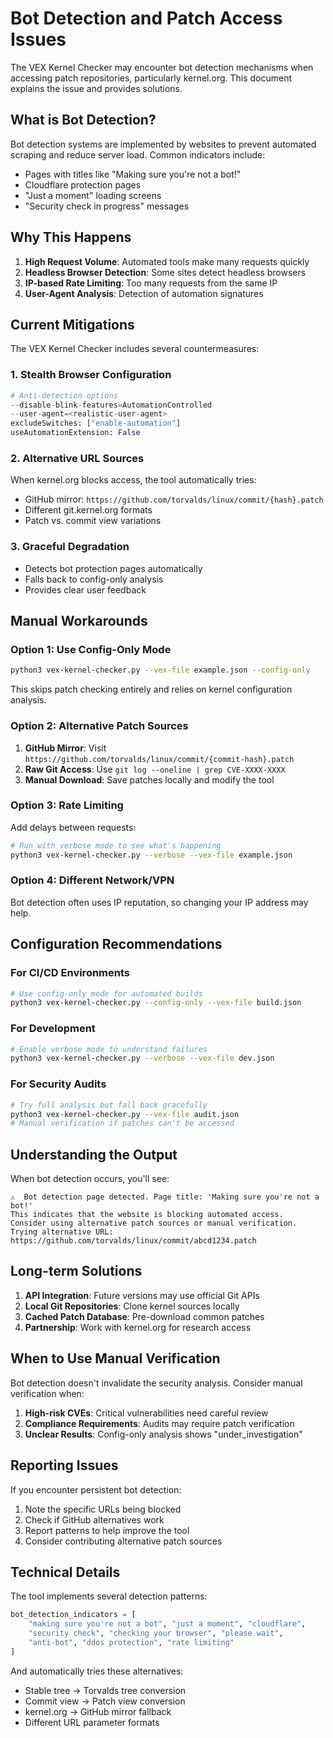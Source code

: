 # Bot Detection and Patch Access Issues

The VEX Kernel Checker may encounter bot detection mechanisms when accessing patch repositories, particularly kernel.org. This document explains the issue and provides solutions.

## What is Bot Detection?

Bot detection systems are implemented by websites to prevent automated scraping and reduce server load. Common indicators include:

- Pages with titles like "Making sure you're not a bot!"
- Cloudflare protection pages
- "Just a moment" loading screens
- "Security check in progress" messages

## Why This Happens

1. **High Request Volume**: Automated tools make many requests quickly
2. **Headless Browser Detection**: Some sites detect headless browsers
3. **IP-based Rate Limiting**: Too many requests from the same IP
4. **User-Agent Analysis**: Detection of automation signatures

## Current Mitigations

The VEX Kernel Checker includes several countermeasures:

### 1. Stealth Browser Configuration
```python
# Anti-detection options
--disable-blink-features=AutomationControlled
--user-agent=<realistic-user-agent>
excludeSwitches: ["enable-automation"]
useAutomationExtension: False
```

### 2. Alternative URL Sources
When kernel.org blocks access, the tool automatically tries:
- GitHub mirror: `https://github.com/torvalds/linux/commit/{hash}.patch`
- Different git.kernel.org formats
- Patch vs. commit view variations

### 3. Graceful Degradation
- Detects bot protection pages automatically
- Falls back to config-only analysis
- Provides clear user feedback

## Manual Workarounds

### Option 1: Use Config-Only Mode
```bash
python3 vex-kernel-checker.py --vex-file example.json --config-only
```
This skips patch checking entirely and relies on kernel configuration analysis.

### Option 2: Alternative Patch Sources
1. **GitHub Mirror**: Visit `https://github.com/torvalds/linux/commit/{commit-hash}.patch`
2. **Raw Git Access**: Use `git log --oneline | grep CVE-XXXX-XXXX`
3. **Manual Download**: Save patches locally and modify the tool

### Option 3: Rate Limiting
Add delays between requests:
```bash
# Run with verbose mode to see what's happening
python3 vex-kernel-checker.py --verbose --vex-file example.json
```

### Option 4: Different Network/VPN
Bot detection often uses IP reputation, so changing your IP address may help.

## Configuration Recommendations

### For CI/CD Environments
```bash
# Use config-only mode for automated builds
python3 vex-kernel-checker.py --config-only --vex-file build.json
```

### For Development
```bash
# Enable verbose mode to understand failures
python3 vex-kernel-checker.py --verbose --vex-file dev.json
```

### For Security Audits
```bash
# Try full analysis but fall back gracefully
python3 vex-kernel-checker.py --vex-file audit.json
# Manual verification if patches can't be accessed
```

## Understanding the Output

When bot detection occurs, you'll see:
```
⚠️  Bot detection page detected. Page title: 'Making sure you're not a bot!'
This indicates that the website is blocking automated access.
Consider using alternative patch sources or manual verification.
Trying alternative URL: https://github.com/torvalds/linux/commit/abcd1234.patch
```

## Long-term Solutions

1. **API Integration**: Future versions may use official Git APIs
2. **Local Git Repositories**: Clone kernel sources locally
3. **Cached Patch Database**: Pre-download common patches
4. **Partnership**: Work with kernel.org for research access

## When to Use Manual Verification

Bot detection doesn't invalidate the security analysis. Consider manual verification when:

1. **High-risk CVEs**: Critical vulnerabilities need careful review
2. **Compliance Requirements**: Audits may require patch verification
3. **Unclear Results**: Config-only analysis shows "under_investigation"

## Reporting Issues

If you encounter persistent bot detection:

1. Note the specific URLs being blocked
2. Check if GitHub alternatives work
3. Report patterns to help improve the tool
4. Consider contributing alternative patch sources

## Technical Details

The tool implements several detection patterns:
```python
bot_detection_indicators = [
    "making sure you're not a bot", "just a moment", "cloudflare", 
    "security check", "checking your browser", "please wait",
    "anti-bot", "ddos protection", "rate limiting"
]
```

And automatically tries these alternatives:
- Stable tree → Torvalds tree conversion
- Commit view → Patch view conversion  
- kernel.org → GitHub mirror fallback
- Different URL parameter formats
